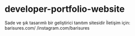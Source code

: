 # developer-portfolio-website
Sade ve şık tasarımlı bir geliştirici tanıtım sitesidir
İletişim için: barisures.com/  /instagram.com/barisures
